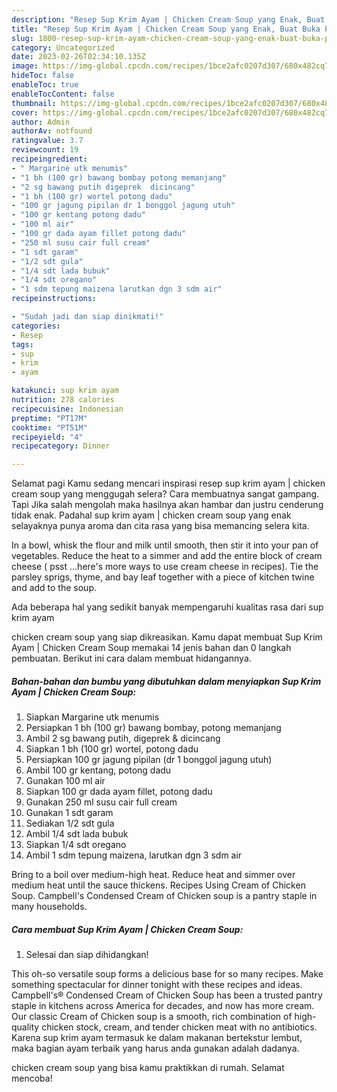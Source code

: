 ```yaml
---
description: "Resep Sup Krim Ayam | Chicken Cream Soup yang Enak, Buat Buka Puasa Bisa Manjain Lidah"
title: "Resep Sup Krim Ayam | Chicken Cream Soup yang Enak, Buat Buka Puasa Bisa Manjain Lidah"
slug: 1800-resep-sup-krim-ayam-chicken-cream-soup-yang-enak-buat-buka-puasa-bisa-manjain-lidah
category: Uncategorized
date: 2023-02-26T02:34:10.135Z
image: https://img-global.cpcdn.com/recipes/1bce2afc0207d307/680x482cq70/sup-krim-ayam-chicken-cream-soup-foto-resep-utama.jpg
hideToc: false
enableToc: true
enableTocContent: false
thumbnail: https://img-global.cpcdn.com/recipes/1bce2afc0207d307/680x482cq70/sup-krim-ayam-chicken-cream-soup-foto-resep-utama.jpg
cover: https://img-global.cpcdn.com/recipes/1bce2afc0207d307/680x482cq70/sup-krim-ayam-chicken-cream-soup-foto-resep-utama.jpg
author: Admin
authorAv: notfound
ratingvalue: 3.7
reviewcount: 19
recipeingredient:
- " Margarine utk menumis"
- "1 bh (100 gr) bawang bombay potong memanjang"
- "2 sg bawang putih digeprek  dicincang"
- "1 bh (100 gr) wortel potong dadu"
- "100 gr jagung pipilan dr 1 bonggol jagung utuh"
- "100 gr kentang potong dadu"
- "100 ml air"
- "100 gr dada ayam fillet potong dadu"
- "250 ml susu cair full cream"
- "1 sdt garam"
- "1/2 sdt gula"
- "1/4 sdt lada bubuk"
- "1/4 sdt oregano"
- "1 sdm tepung maizena larutkan dgn 3 sdm air"
recipeinstructions:

- "Sudah jadi dan siap dinikmati!"
categories:
- Resep
tags:
- sup
- krim
- ayam

katakunci: sup krim ayam 
nutrition: 278 calories
recipecuisine: Indonesian
preptime: "PT17M"
cooktime: "PT51M"
recipeyield: "4"
recipecategory: Dinner

---
```



Selamat pagi Kamu sedang mencari inspirasi resep sup krim ayam | chicken cream soup yang menggugah selera? Cara membuatnya sangat gampang. Tapi Jika salah mengolah maka hasilnya akan hambar dan justru cenderung tidak enak. Padahal sup krim ayam | chicken cream soup yang enak selayaknya punya aroma dan cita rasa yang bisa memancing selera kita.


In a bowl, whisk the flour and milk until smooth, then stir it into your pan of vegetables. Reduce the heat to a simmer and add the entire block of cream cheese ( psst …here&#39;s more ways to use cream cheese in recipes). Tie the parsley sprigs, thyme, and bay leaf together with a piece of kitchen twine and add to the soup.

Ada beberapa hal yang sedikit banyak mempengaruhi kualitas rasa dari sup krim ayam 

 chicken cream soup yang siap dikreasikan. Kamu dapat membuat Sup Krim Ayam | Chicken Cream Soup memakai 14 jenis bahan dan 0 langkah pembuatan. Berikut ini cara dalam membuat hidangannya.

<!--inarticleads1-->

##### Bahan-bahan dan bumbu yang dibutuhkan dalam menyiapkan Sup Krim Ayam | Chicken Cream Soup:

1. Siapkan  Margarine utk menumis
1. Persiapkan 1 bh (100 gr) bawang bombay, potong memanjang
1. Ambil 2 sg bawang putih, digeprek &amp; dicincang
1. Siapkan 1 bh (100 gr) wortel, potong dadu
1. Persiapkan 100 gr jagung pipilan (dr 1 bonggol jagung utuh)
1. Ambil 100 gr kentang, potong dadu
1. Gunakan 100 ml air
1. Siapkan 100 gr dada ayam fillet, potong dadu
1. Gunakan 250 ml susu cair full cream
1. Gunakan 1 sdt garam
1. Sediakan 1/2 sdt gula
1. Ambil 1/4 sdt lada bubuk
1. Siapkan 1/4 sdt oregano
1. Ambil 1 sdm tepung maizena, larutkan dgn 3 sdm air


Bring to a boil over medium-high heat. Reduce heat and simmer over medium heat until the sauce thickens. Recipes Using Cream of Chicken Soup. Campbell&#39;s Condensed Cream of Chicken soup is a pantry staple in many households. 

<!--inarticleads2-->

##### Cara membuat Sup Krim Ayam | Chicken Cream Soup:


1. Selesai dan siap dihidangkan!

This oh-so versatile soup forms a delicious base for so many recipes. Make something spectacular for dinner tonight with these recipes and ideas. Campbell&#39;s® Condensed Cream of Chicken Soup has been a trusted pantry staple in kitchens across America for decades, and now has more cream. Our classic Cream of Chicken soup is a smooth, rich combination of high-quality chicken stock, cream, and tender chicken meat with no antibiotics. Karena sup krim ayam termasuk ke dalam makanan bertekstur lembut, maka bagian ayam terbaik yang harus anda gunakan adalah dadanya. 

 chicken cream soup yang bisa kamu praktikkan di rumah. Selamat mencoba!
